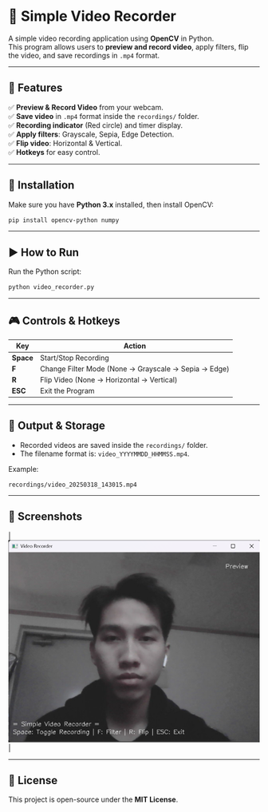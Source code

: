 # 🎥 Simple Video Recorder

A simple video recording application using **OpenCV** in Python.  
This program allows users to **preview and record video**, apply filters, flip the video, and save recordings in `.mp4` format.

---

## 🚀 Features
✅ **Preview & Record Video** from your webcam.  
✅ **Save video** in `.mp4` format inside the `recordings/` folder.  
✅ **Recording indicator** (Red circle) and timer display.  
✅ **Apply filters**: Grayscale, Sepia, Edge Detection.  
✅ **Flip video**: Horizontal & Vertical.  
✅ **Hotkeys** for easy control.  

---

## 🔧 Installation
Make sure you have **Python 3.x** installed, then install OpenCV:

```sh
pip install opencv-python numpy
```

---

## ▶️ How to Run
Run the Python script:

```sh
python video_recorder.py
```

---

## 🎮 Controls & Hotkeys
| Key         | Action                                   |
|------------|-----------------------------------------|
| **Space**  | Start/Stop Recording                   |
| **F**      | Change Filter Mode (None → Grayscale → Sepia → Edge) |
| **R**      | Flip Video (None → Horizontal → Vertical) |
| **ESC**    | Exit the Program                        |

---

## 📂 Output & Storage
- Recorded videos are saved inside the `recordings/` folder.  
- The filename format is: `video_YYYYMMDD_HHMMSS.mp4`.  

Example:
```
recordings/video_20250318_143015.mp4
```

---

## 📸 Screenshots
| ![Screenshot](screenshots/preview.png) |

---

## 📜 License
This project is open-source under the **MIT License**.
